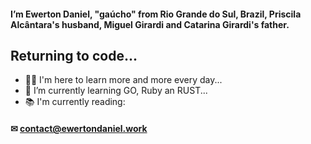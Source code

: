 #### I’m Ewerton Daniel, "gaúcho" from Rio Grande do Sul, Brazil, Priscila Alcântara's husband, Miguel Girardi and Catarina Girardi's father.
## Returning to code...
- 🧑‍💻 I'm here to learn more and more every day...
- 📝 I’m currently learning GO, Ruby an RUST...
- 📚 I'm currently reading:
#### ✉ contact@ewertondaniel.work
